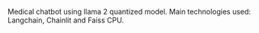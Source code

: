 Medical chatbot using llama 2 quantized model. 
Main technologies used: 
Langchain,
Chainlit and
Faiss CPU.

